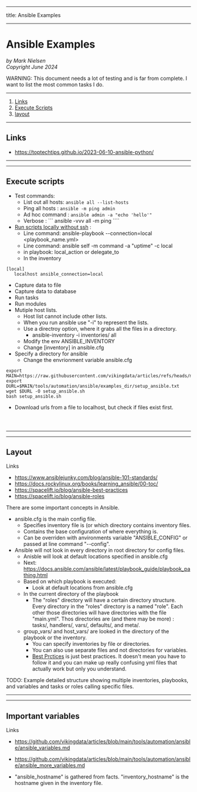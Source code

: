 --------
title: Ansible Examples

--------

# Ansible Examples

*by Mark Nielsen*  
*Copyright June 2024*

WARNING: This document needs a lot of testing and is far from complete. I want to list the
most common tasks I do. 

---

1. [Links](#links)
2. [Execute Scripts](#scripts)
3. [layout](#layout)
* * *

<a name=links></a>Links
-----

* https://toptechtips.github.io/2023-06-10-ansible-python/

---
* * *
<a name=scripts></a>Execute scripts
-----
* Test commands:
    * List out all hosts: ``` ansible all --list-hosts ```
    * Ping all hosts : ```ansible -m ping admin ```
    * Ad hoc command : ```ansible admin -a "echo 'hello'"```
    * Verbose : ``` ansible -vvv all -m ping ````
* [Run scripts locally without ssh](https://docs.ansible.com/ansible/latest/playbook_guide/playbooks_delegation.html) :
    * Line command: ansible-playbook --connection=local <playbook_name.yml>
    * Line command: ansible self -m command -a "uptime"  -c local
    * in playbook: local_action or delegate_to
    * In the inventory
```
[local]
   localhost ansible_connection=local
```

* Capture data to file
* Capture data to database
* Run tasks
* Run modules
* Mutiple host lists.
    * Host list cannot include other lists. 
    * When you run ansible use "-i" to represent the lists.
    * Use a directroy option, where it grabs all the files in a directory.
         *  ansible-inventory -i inventories/ all
    * Modify the env ANSIBLE_INVENTORY
    * Change [inventory] in ansible.cfg
* Specify a directory for ansible
    * Change the envrionment variable ansible.cfg
```
export MAIN=https://raw.githubusercontent.com/vikingdata/articles/refs/heads/main
export DURL=$MAIN/tools/automation/ansible/examples_dir/setup_ansible.txt
wget $DURL -O setup_ansible.sh
bash setup_ansible.sh

```
* Download urls from a file to localhost, but check if files exist first. 
```



```
---
* * *
<a name=layout></a>Layout
-----
Links
* https://www.ansiblejunky.com/blog/ansible-101-standards/
* https://docs.rockylinux.org/books/learning_ansible/00-toc/
* https://spacelift.io/blog/ansible-best-practices
* https://spacelift.io/blog/ansible-roles

There are some important concepts in Ansible.
* ansible.cfg is the main config file.
    * Specifies inventory file is (or which directory contains inventory files. 
    * Contains the base configuration of where everything is.
    * Can be overriden with anvironments variable "ANSIBLE_CONFIG"
    or passed at line command "--config".
* Ansible will not look in every directory in root directory for config files.
    * Anisble will look at default locations specified in ansible.cfg
    * Next: https://docs.ansible.com/ansible/latest/playbook_guide/playbook_pathing.html
    * Based on which playbook is executed:
        * Look at default locations from ansible.cfg
	* In the current directory of the playbook
	    * The "roles" directory will have a certain directory structure. Every directory
	    in the "roles" directory is a named "role". Each other those directories will have
	    directories with the file "main.yml". Thos directories are (and there may be more) :
	    tasks/, handlers/, vars/, defaults/, and meta/.
	* group_vars/ and host_vars/ are looked in the directory of the playbook or the inventory.
	    * You can specify inventories by file or directories.
	    * You can also use separate files and not directories for variables. 
       * [Best Prctices](https://docs.ansible.com/ansible/2.8/user_guide/playbooks_best_practices.html) is just best practices. It doesn't mean you have to follow it and you can make up really
       confusing yml files that actually work but only you understand. 


TODO: Example detailed structure showing multiple inventories, playbooks, and variables and
tasks or roles calling specific files. 


---
* * *
<a name=vars></a>Important variables
-----
Links
* https://github.com/vikingdata/articles/blob/main/tools/automation/ansible/ansible_variables.md
* https://github.com/vikingdata/articles/blob/main/tools/automation/ansible/ansible_more_variables.md

* "ansible_hostname" is gathered from facts. "inventory_hostname" is the hostname given
in the inventory file. 